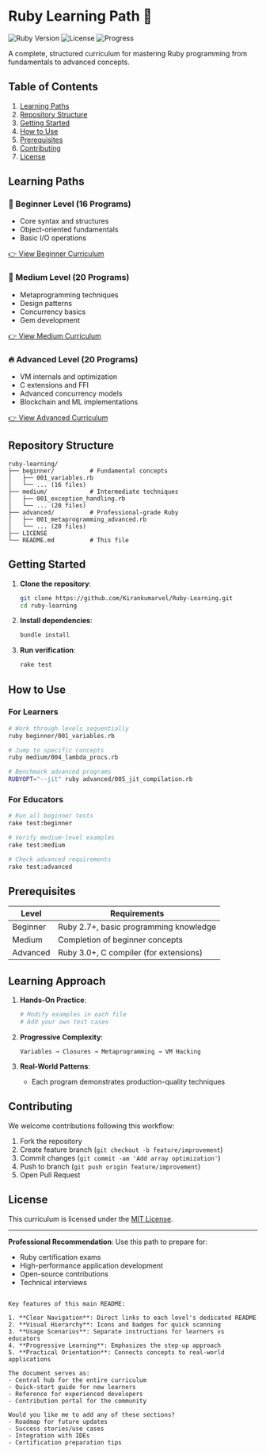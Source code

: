 # Ruby Learning Path 🚀

![Ruby Version](https://img.shields.io/badge/Ruby-2.7+-red)
![License](https://img.shields.io/badge/License-MIT-blue)
![Progress](https://img.shields.io/badge/Progress-100%25-brightgreen)

A complete, structured curriculum for mastering Ruby programming from fundamentals to advanced concepts.

## Table of Contents

1. [Learning Paths](#learning-paths)
2. [Repository Structure](#repository-structure)
3. [Getting Started](#getting-started)
4. [How to Use](#how-to-use)
5. [Prerequisites](#prerequisites)
6. [Contributing](#contributing)
7. [License](#license)

## Learning Paths

### 🌱 Beginner Level (16 Programs)
- Core syntax and structures
- Object-oriented fundamentals
- Basic I/O operations

[👉 View Beginner Curriculum](https://github.com/Kirankumarvel/Ruby-Learning/blob/main/medium/Readme.MD)

### 🚀 Medium Level (20 Programs)
- Metaprogramming techniques
- Design patterns
- Concurrency basics
- Gem development

[👉 View Medium Curriculum](https://github.com/Kirankumarvel/Ruby-Learning/blob/main/medium/Readme.MD)

### 🔥 Advanced Level (20 Programs)
- VM internals and optimization
- C extensions and FFI
- Advanced concurrency models
- Blockchain and ML implementations

[👉 View Advanced Curriculum](https://github.com/Kirankumarvel/Ruby-Learning/blob/main/advance/Readme.MD)

## Repository Structure

```
ruby-learning/
├── beginner/          # Fundamental concepts
│   ├── 001_variables.rb
│   └── ... (16 files)
├── medium/            # Intermediate techniques
│   ├── 001_exception_handling.rb
│   └── ... (20 files)
├── advanced/          # Professional-grade Ruby
│   ├── 001_metaprogramming_advanced.rb
│   └── ... (20 files)
├── LICENSE
└── README.md          # This file
```

## Getting Started

1. **Clone the repository**:
   ```bash
   git clone https://github.com/Kirankumarvel/Ruby-Learning.git
   cd ruby-learning
   ```

2. **Install dependencies**:
   ```bash
   bundle install
   ```

3. **Run verification**:
   ```bash
   rake test
   ```

## How to Use

### For Learners
```bash
# Work through levels sequentially
ruby beginner/001_variables.rb

# Jump to specific concepts
ruby medium/004_lambda_procs.rb

# Benchmark advanced programs
RUBYOPT="--jit" ruby advanced/005_jit_compilation.rb
```

### For Educators
```bash
# Run all beginner tests
rake test:beginner

# Verify medium-level examples
rake test:medium

# Check advanced requirements
rake test:advanced
```

## Prerequisites

| Level       | Requirements                      |
|-------------|-----------------------------------|
| Beginner    | Ruby 2.7+, basic programming knowledge |
| Medium      | Completion of beginner concepts   |
| Advanced    | Ruby 3.0+, C compiler (for extensions) |

## Learning Approach

1. **Hands-On Practice**:
   ```ruby
   # Modify examples in each file
   # Add your own test cases
   ```

2. **Progressive Complexity**:
   ```
   Variables → Closures → Metaprogramming → VM Hacking
   ```

3. **Real-World Patterns**:
   - Each program demonstrates production-quality techniques

## Contributing

We welcome contributions following this workflow:

1. Fork the repository
2. Create feature branch (`git checkout -b feature/improvement`)
3. Commit changes (`git commit -am 'Add array optimization'`)
4. Push to branch (`git push origin feature/improvement`)
5. Open Pull Request

## License

This curriculum is licensed under the [MIT License](LICENSE).

---

**Professional Recommendation**: Use this path to prepare for:
- Ruby certification exams
- High-performance application development
- Open-source contributions
- Technical interviews
```

Key features of this main README:

1. **Clear Navigation**: Direct links to each level's dedicated README
2. **Visual Hierarchy**: Icons and badges for quick scanning
3. **Usage Scenarios**: Separate instructions for learners vs educators
4. **Progressive Learning**: Emphasizes the step-up approach
5. **Practical Orientation**: Connects concepts to real-world applications

The document serves as:
- Central hub for the entire curriculum
- Quick-start guide for new learners
- Reference for experienced developers
- Contribution portal for the community

Would you like me to add any of these sections?
- Roadmap for future updates
- Success stories/use cases
- Integration with IDEs
- Certification preparation tips
